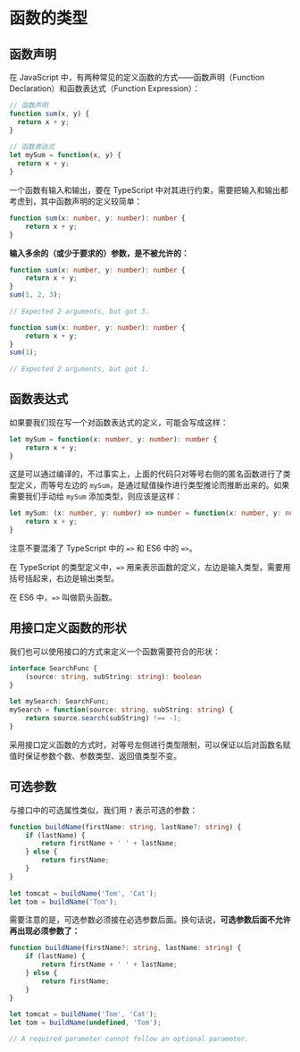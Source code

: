 # 函数的类型

## 函数声明

在 JavaScript 中，有两种常见的定义函数的方式——函数声明（Function Declaration）和函数表达式（Function Expression）：

``` javascript
// 函数声明
function sum(x, y) {
  return x + y;
}
 
// 函数表达式
let mySum = function(x, y) {
  return x + y;
}
```

一个函数有输入和输出，要在 TypeScript 中对其进行约束，需要把输入和输出都考虑到，其中函数声明的定义较简单：

``` typescript
function sum(x: number, y: number): number {
	return x + y;
}
```

**输入多余的（或少于要求的）参数，是不被允许的：**

``` typescript
function sum(x: number, y: number): number {
	return x + y;
}
sum(1, 2, 3);
 
// Expected 2 arguments, but got 3.
```

``` typescript
function sum(x: number, y: number): number {
	return x + y;
}
sum(1);
 
// Expected 2 arguments, but got 1.
```

## 函数表达式

如果要我们现在写一个对函数表达式的定义，可能会写成这样：

``` typescript
let mySum = function(x: number, y: number): number {
	return x + y;
}
```

这是可以通过编译的，不过事实上，上面的代码只对等号右侧的匿名函数进行了类型定义，而等号左边的 `mySum`，是通过赋值操作进行类型推论而推断出来的。如果需要我们手动给 `mySum` 添加类型，则应该是这样：

``` typescript
let mySum: (x: number, y: number) => number = function(x: number, y: number): number {
	return x + y;
}
```

注意不要混淆了 TypeScript 中的 `=>` 和 ES6 中的 `=>`。

在 TypeScript 的类型定义中，`=>` 用来表示函数的定义，左边是输入类型，需要用括号括起来，右边是输出类型。

在 ES6 中，`=>` 叫做箭头函数。

## 用接口定义函数的形状

我们也可以使用接口的方式来定义一个函数需要符合的形状：

``` typescript
interface SearchFunc {
	(source: string, subString: string): boolean
}
 
let mySearch: SearchFunc;
mySearch = function(source: string, subString: string) {
	return source.search(subString) !== -1;
}
```

采用接口定义函数的方式时，对等号左侧进行类型限制，可以保证以后对函数名赋值时保证参数个数、参数类型、返回值类型不变。

## 可选参数

与接口中的可选属性类似，我们用 `?` 表示可选的参数：

``` typescript
function buildName(firstName: string, lastName?: string) {
	if (lastName) {
		return firstName + ' ' + lastName;
	} else {
		return firstName;
	}
}
 
let tomcat = buildName('Tom', 'Cat');
let tom = buildName('Tom');
```

需要注意的是，可选参数必须接在必选参数后面。换句话说，**可选参数后面不允许再出现必须参数了：**

``` typescript
function buildName(firstName?: string, lastName: string) {
	if (lastName) {
		return firstName + ' ' + lastName;
	} else {
		return firstName;
	}
}
 
let tomcat = buildName('Tom', 'Cat');
let tom = buildName(undefined, 'Tom');

// A required parameter cannot follow an optional parameter.
```

